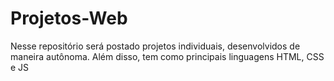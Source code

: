 # Projetos-Web
 Nesse repositório será postado projetos individuais, desenvolvidos de maneira autônoma. Além disso, tem como principais linguagens HTML, CSS e JS

